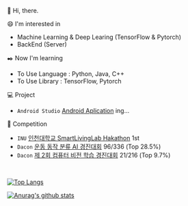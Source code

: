:wave: Hi, there.

:smile: I'm interested in
 - Machine Learning & Deep Learing (TensorFlow & Pytorch)
 - BackEnd (Server)

:black_nib: Now I'm learning
 - To Use Language : Python, Java, C++
 - To Use Library : TensorFlow, Pytorch

:computer: Project
 - `Android Studio` [Android Aplication](https://github.com/anima0729/DoITMakeApplication) ing...

:triangular_flag_on_post: Competition
 - `INU` [인천대학교 SmartLivingLab Hakathon](https://github.com/anima0729/INU-SmartLivingLabHakathon) 1st
 - `Dacon` [운동 동작 분류 AI 경진대회](https://www.dacon.io/competitions/official/235689/overview/description/) 96/336 (Top 28.5%)
 - `Dacon`  [제 2회 컴퓨터 비전 학습 경진대회](https://dacon.io/competitions/official/235697/overview/description/) 21/216 (Top 9.7%)
<br>

[![Top Langs](https://github-readme-stats.vercel.app/api/top-langs/?username=anuraghazra&layout=compact)](https://github.com/anuraghazra/github-readme-stats)
 
[![Anurag's github stats](https://github-readme-stats.vercel.app/api?username=anima0729)](https://github.com/anuraghazra/github-readme-stats)

